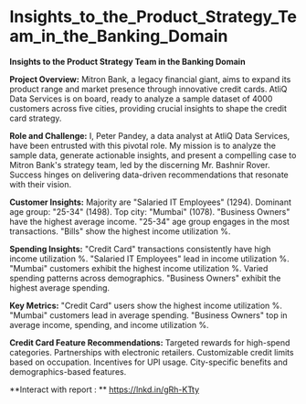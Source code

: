 # Insights_to_the_Product_Strategy_Team_in_the_Banking_Domain
**Insights to the Product Strategy Team in the Banking Domain**

**Project Overview:**
Mitron Bank, a legacy financial giant, aims to expand its product range and market presence through innovative credit cards. AtliQ Data Services is on board, ready to analyze a sample dataset of 4000 customers across five cities, providing crucial insights to shape the credit card strategy.


**Role and Challenge:**
I, Peter Pandey, a data analyst at AtliQ Data Services, have been entrusted with this pivotal role. My mission is to analyze the sample data, generate actionable insights, and present a compelling case to Mitron Bank's strategy team, led by the discerning Mr. Bashnir Rover. Success hinges on delivering data-driven recommendations that resonate with their vision.

**Customer Insights:**
Majority are "Salaried IT Employees" (1294).
Dominant age group: "25-34" (1498).
Top city: "Mumbai" (1078).
"Business Owners" have the highest average income.
"25-34" age group engages in the most transactions.
"Bills" show the highest income utilization %.

**Spending Insights:**
"Credit Card" transactions consistently have high income utilization %.
"Salaried IT Employees" lead in income utilization %.
"Mumbai" customers exhibit the highest income utilization %.
Varied spending patterns across demographics.
"Business Owners" exhibit the highest average spending.

**Key Metrics:**
"Credit Card" users show the highest income utilization %.
"Mumbai" customers lead in average spending.
"Business Owners" top in average income, spending, and income utilization %.

**Credit Card Feature Recommendations:**
Targeted rewards for high-spend categories.
Partnerships with electronic retailers.
Customizable credit limits based on occupation.
Incentives for UPI usage.
City-specific benefits and demographics-based features.

**Interact with report : **
https://lnkd.in/gRh-KTty

